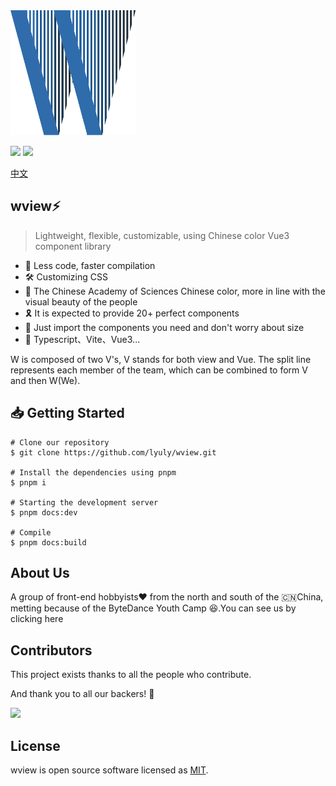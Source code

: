 <a href="https://wview.icu/" align="center">
    <img src="./packages/document/docs/src/public/symbol.svg" style="width:200px;height:200px;align-center: center;">
</a>

<img src="https://img.shields.io/tokei/lines/github/lyuly/wview"> <img src="https://img.shields.io/github/last-commit/lyuly/wview">

[中文](./README_CN.md)

## wview⚡️

>Lightweight, flexible, customizable, using Chinese color Vue3 component library

* 🚀  Less code, faster compilation
* 🛠  Customizing CSS
* 🎨  The Chinese Academy of Sciences Chinese color, more in line with the visual beauty of the people
* 🎗  It is expected to provide 20+ perfect components
* 🎄  Just import the components you need and don't worry about size
* 🎉 Typescript、Vite、Vue3...

W is composed of two V's, V stands for both view and Vue. The split line represents each member of the team, which can be combined to form V and then W(We).

## 📥 Getting Started

```shell
# Clone our repository
$ git clone https://github.com/lyuly/wview.git

# Install the dependencies using pnpm
$ pnpm i

# Starting the development server
$ pnpm docs:dev

# Compile
$ pnpm docs:build
```

## About Us

A group of front-end hobbyists❤️ from the north and south of the 🇨🇳China, metting because of the ByteDance Youth Camp 😆.You can see us by clicking here

## Contributors

This project exists thanks to all the people who contribute.

And thank you to all our backers! 🙏

<a href="https://github.com/lyuly/wview/graphs/contributors">
  <img src="https://contrib.rocks/image?repo=lyuly/wview" />
</a>

## License

wview is open source software licensed as [MIT](./LICENSE).
